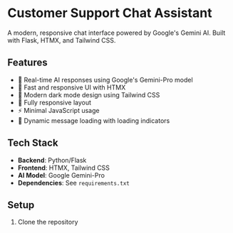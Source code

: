 # Customer Support Chat Assistant

A modern, responsive chat interface powered by Google's Gemini AI. Built with Flask, HTMX, and Tailwind CSS.


## Features

- 🤖 Real-time AI responses using Google's Gemini-Pro model
- 💨 Fast and responsive UI with HTMX
- 🎨 Modern dark mode design using Tailwind CSS
- 📱 Fully responsive layout
- ⚡ Minimal JavaScript usage
- 🔄 Dynamic message loading with loading indicators

## Tech Stack

- **Backend**: Python/Flask
- **Frontend**: HTMX, Tailwind CSS
- **AI Model**: Google Gemini-Pro
- **Dependencies**: See `requirements.txt`

## Setup

1. Clone the repository
